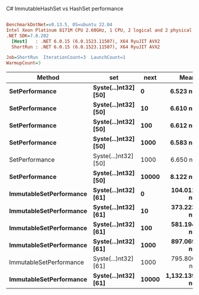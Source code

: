 C# ImmutableHashSet vs HashSet performance
``` ini

BenchmarkDotNet=v0.13.5, OS=ubuntu 22.04
Intel Xeon Platinum 8171M CPU 2.60GHz, 1 CPU, 2 logical and 2 physical cores
.NET SDK=7.0.202
  [Host]   : .NET 6.0.15 (6.0.1523.11507), X64 RyuJIT AVX2
  ShortRun : .NET 6.0.15 (6.0.1523.11507), X64 RyuJIT AVX2

Job=ShortRun  IterationCount=3  LaunchCount=1  
WarmupCount=3  

```
|                  Method |                  set |  next |         Mean |       Error |     StdDev |   Gen0 | Allocated |
|------------------------ |--------------------- |------ |-------------:|------------:|-----------:|-------:|----------:|
|          **SetPerformance** | **Syste(...)nt32] [50]** |     **0** |     **6.523 ns** |   **1.5117 ns** |  **0.0829 ns** |      **-** |         **-** |
|          **SetPerformance** | **Syste(...)nt32] [50]** |    **10** |     **6.610 ns** |   **2.2613 ns** |  **0.1240 ns** |      **-** |         **-** |
|          **SetPerformance** | **Syste(...)nt32] [50]** |   **100** |     **6.612 ns** |   **1.5930 ns** |  **0.0873 ns** |      **-** |         **-** |
|          **SetPerformance** | **Syste(...)nt32] [50]** |  **1000** |     **6.583 ns** |   **2.1125 ns** |  **0.1158 ns** |      **-** |         **-** |
|          SetPerformance | Syste(...)nt32] [50] |  1000 |     6.650 ns |   0.2934 ns |  0.0161 ns |      - |         - |
|          **SetPerformance** | **Syste(...)nt32] [50]** | **10000** |     **8.122 ns** |   **0.7808 ns** |  **0.0428 ns** |      **-** |         **-** |
| **ImmutableSetPerformance** | **Syste(...)nt32] [61]** |     **0** |   **104.011 ns** |  **10.1879 ns** |  **0.5584 ns** | **0.0055** |     **104 B** |
| **ImmutableSetPerformance** | **Syste(...)nt32] [61]** |    **10** |   **373.223 ns** |  **29.3233 ns** |  **1.6073 ns** | **0.0172** |     **328 B** |
| **ImmutableSetPerformance** | **Syste(...)nt32] [61]** |   **100** |   **581.194 ns** |  **47.1441 ns** |  **2.5841 ns** | **0.0257** |     **496 B** |
| **ImmutableSetPerformance** | **Syste(...)nt32] [61]** |  **1000** |   **897.069 ns** | **316.4446 ns** | **17.3454 ns** | **0.0353** |     **664 B** |
| ImmutableSetPerformance | Syste(...)nt32] [61] |  1000 |   795.800 ns | 119.8355 ns |  6.5686 ns | 0.0353 |     664 B |
| **ImmutableSetPerformance** | **Syste(...)nt32] [61]** | **10000** | **1,132.139 ns** | **321.2272 ns** | **17.6075 ns** | **0.0458** |     **888 B** |
